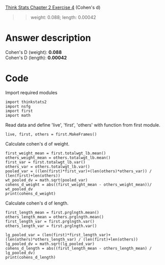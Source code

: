 [Think Stats Chapter 2 Exercise 4](http://greenteapress.com/thinkstats2/html/thinkstats2003.html#toc24) (Cohen's d)

>> weight: 0.088; length: 0.00042

# Answer description
Cohen's D (weight): **0.088**  
Cohen's D (length): **0.00042**

# Code 
Import required modules
            
    import thinkstats2
    import nsfg
    import first
    import math

Read data and define 'live', 'first', 'others' with function from first module.

    live, first, others = first.MakeFrames()

Calculate cohen's d of weight.

    first_weight_mean = first.totalwgt_lb.mean()
    others_weight_mean = others.totalwgt_lb.mean()
    first_var = first.totalwgt_lb.var()
    others_var = others.totalwgt_lb.var()
    pooled_var = ((len(first)*first_var)+(len(others)*others_var)) / (len(first)+len(others))
    wt_pooled_dv = math.sqrt(pooled_var)
    cohens_d_weight = abs((first_weight_mean - others_weight_mean))/ wt_pooled_dv
    print(cohens_d_weight)

Calculate cohen's d of length.

    first_length_mean = first.prglngth.mean()
    others_length_mean = others.prglngth.mean()
    first_length_var = first.prglngth.var()
    others_length_var = first.prglngth.var()

    lg_pooled_var = (len(first)*first_length_var)+(len(others)*others_length_var) / (len(first)+len(others))    
    lg_pooled_dv = math.sqrt(lg_pooled_var)
    cohens_d_length = abs((first_length_mean - others_length_mean) / lg_pooled_dv)
    print(cohens_d_length)
    
